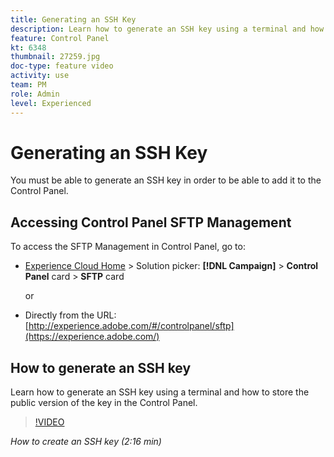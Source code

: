 ```yaml
---
title: Generating an SSH Key
description: Learn how to generate an SSH key using a terminal and how to store the public version of the key in the Control Panel.
feature: Control Panel
kt: 6348
thumbnail: 27259.jpg
doc-type: feature video
activity: use
team: PM
role: Admin
level: Experienced
---
```

# Generating an SSH Key

You must be able to generate an SSH key in order to be able to add it to the Control Panel.

## Accessing Control Panel SFTP Management

To access the SFTP Management in Control Panel, go to:

* [Experience Cloud Home](https://experience.adobe.com/#/home) > Solution picker: **[!DNL Campaign]** > **Control Panel** card > **SFTP** card
  
  or
* Directly from the URL: [http://experience.adobe.com/#/controlpanel/sftp](https://experience.adobe.com/)

## How to generate an SSH key

Learn how to generate an SSH key using a terminal and how to store the public version of the key in the Control Panel.

>[!VIDEO](https://video.tv.adobe.com/v/27259?quality=12)

*How to create an SSH key (2:16 min)*
